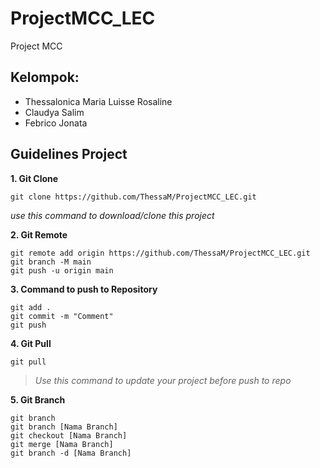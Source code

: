 # ProjectMCC_LEC
 Project MCC

## Kelompok:
 - Thessalonica Maria Luisse Rosaline
 - Claudya Salim
 - Febrico Jonata

## Guidelines Project

**1. Git Clone**
```
git clone https://github.com/ThessaM/ProjectMCC_LEC.git
```
_use this command to download/clone this project_

**2. Git Remote**
```
git remote add origin https://github.com/ThessaM/ProjectMCC_LEC.git
git branch -M main
git push -u origin main
```

**3. Command to push to Repository**
```
git add .
git commit -m "Comment"
git push
```

**4. Git Pull**
```
git pull
```
> _Use this command to update your project before push to repo_


**5. Git Branch**
```
git branch
git branch [Nama Branch]
git checkout [Nama Branch]
git merge [Nama Branch]
git branch -d [Nama Branch]
```
